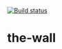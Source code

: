 [![Build status](https://ci.appveyor.com/api/projects/status/qq2ax42b294fba37?svg=true)](https://ci.appveyor.com/project/ProXero/proxero-net)


# the-wall
